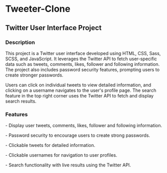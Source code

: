 <h1>Tweeter-Clone</h1>

<h2>Twitter User Interface Project</h2>

<h3>Description</h3>
<p>This project is a Twitter user interface developed using HTML, CSS, Sass, SCSS, and JavaScript. It leverages the Twitter API to fetch user-specific data such as tweets, comments, likes, follower and following information. The project also includes password security features, prompting users to create stronger passwords.</p>

<p>Users can click on individual tweets to view detailed information, and clicking on a username navigates to the user's profile page. The search feature in the top right corner uses the Twitter API to fetch and display search results.</p>

<h3>Features</h3>
<p>- Display user tweets, comments, likes, follower and following information.</p>
<p>- Password security to encourage users to create strong passwords.</p>
<p>- Clickable tweets for detailed information.</p>
<p>- Clickable usernames for navigation to user profiles.</p>
<p>- Search functionality with live results using the Twitter API.</p>

